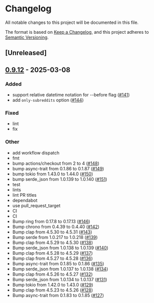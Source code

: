 # Changelog

All notable changes to this project will be documented in this file.

The format is based on [Keep a Changelog](https://keepachangelog.com/en/1.0.0/),
and this project adheres to [Semantic Versioning](https://semver.org/spec/v2.0.0.html).

## [Unreleased]

## [0.9.12](https://github.com/andrewbanchich/shreddit/compare/v0.9.11...v0.9.12) - 2025-03-08

### Added

- support relative datetime notation for --before flag ([#141](https://github.com/andrewbanchich/shreddit/pull/141))
- add `only-subreddits` option ([#144](https://github.com/andrewbanchich/shreddit/pull/144))

### Fixed

- lint
- fix

### Other

- add workflow dispatch
- fmt
- bump actions/checkout from 2 to 4 ([#148](https://github.com/andrewbanchich/shreddit/pull/148))
- bump async-trait from 0.1.86 to 0.1.87 ([#149](https://github.com/andrewbanchich/shreddit/pull/149))
- bump tokio from 1.43.0 to 1.44.0 ([#150](https://github.com/andrewbanchich/shreddit/pull/150))
- bump serde_json from 1.0.139 to 1.0.140 ([#151](https://github.com/andrewbanchich/shreddit/pull/151))
- test
- lints
- lint PR titles
- dependabot
- use pull_request_target
- CI
- CI
- Bump ring from 0.17.8 to 0.17.13 ([#146](https://github.com/andrewbanchich/shreddit/pull/146))
- Bump chrono from 0.4.39 to 0.4.40 ([#142](https://github.com/andrewbanchich/shreddit/pull/142))
- Bump clap from 4.5.30 to 4.5.31 ([#143](https://github.com/andrewbanchich/shreddit/pull/143))
- Bump serde from 1.0.217 to 1.0.218 ([#139](https://github.com/andrewbanchich/shreddit/pull/139))
- Bump clap from 4.5.29 to 4.5.30 ([#138](https://github.com/andrewbanchich/shreddit/pull/138))
- Bump serde_json from 1.0.138 to 1.0.139 ([#140](https://github.com/andrewbanchich/shreddit/pull/140))
- Bump clap from 4.5.28 to 4.5.29 ([#137](https://github.com/andrewbanchich/shreddit/pull/137))
- Bump clap from 4.5.27 to 4.5.28 ([#136](https://github.com/andrewbanchich/shreddit/pull/136))
- Bump async-trait from 0.1.85 to 0.1.86 ([#135](https://github.com/andrewbanchich/shreddit/pull/135))
- Bump serde_json from 1.0.137 to 1.0.138 ([#134](https://github.com/andrewbanchich/shreddit/pull/134))
- Bump clap from 4.5.26 to 4.5.27 ([#132](https://github.com/andrewbanchich/shreddit/pull/132))
- Bump serde_json from 1.0.134 to 1.0.137 ([#131](https://github.com/andrewbanchich/shreddit/pull/131))
- Bump tokio from 1.42.0 to 1.43.0 ([#129](https://github.com/andrewbanchich/shreddit/pull/129))
- Bump clap from 4.5.23 to 4.5.26 ([#128](https://github.com/andrewbanchich/shreddit/pull/128))
- Bump async-trait from 0.1.83 to 0.1.85 ([#127](https://github.com/andrewbanchich/shreddit/pull/127))
